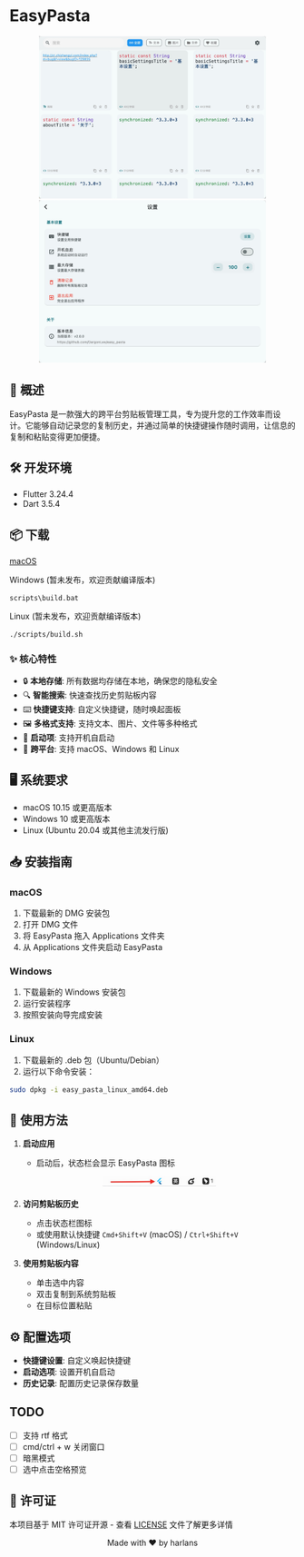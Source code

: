 # EasyPasta

<p align="center">
  <img src="README.assets/20250106143024.jpg" alt="EasyPasta Screenshot" width="400" style="display: inline-block"/>
  <img src="README.assets/20250106143037.jpg" alt="EasyPasta Screenshot" width="400" style="display: inline-block"/>
</p>

## 📝 概述

EasyPasta 是一款强大的跨平台剪贴板管理工具，专为提升您的工作效率而设计。它能够自动记录您的复制历史，并通过简单的快捷键操作随时调用，让信息的复制和粘贴变得更加便捷。

## 🛠️ 开发环境

- Flutter 3.24.4
- Dart 3.5.4

## 📦 下载

[macOS](https://github.com/DargonLee/easy_pasta/releases/download/v2.0.0/EasyPasta-2.0.0.dmg)

Windows (暂未发布，欢迎贡献编译版本)

```shell
scripts\build.bat
```

Linux (暂未发布，欢迎贡献编译版本)

```shell
./scripts/build.sh
```

### ✨ 核心特性

- 🔒 **本地存储**: 所有数据均存储在本地，确保您的隐私安全
- 🔍 **智能搜索**: 快速查找历史剪贴板内容
- ⌨️ **快捷键支持**: 自定义快捷键，随时唤起面板
- 🖼️ **多格式支持**: 支持文本、图片、文件等多种格式
- 🚀 **启动项**: 支持开机自启动
- 💪 **跨平台**: 支持 macOS、Windows 和 Linux

## 🖥️ 系统要求

- macOS 10.15 或更高版本
- Windows 10 或更高版本
- Linux (Ubuntu 20.04 或其他主流发行版)

## 📥 安装指南

### macOS

1. 下载最新的 DMG 安装包
2. 打开 DMG 文件
3. 将 EasyPasta 拖入 Applications 文件夹
4. 从 Applications 文件夹启动 EasyPasta

### Windows

1. 下载最新的 Windows 安装包
2. 运行安装程序
3. 按照安装向导完成安装

### Linux

1. 下载最新的 .deb 包（Ubuntu/Debian）
2. 运行以下命令安装：

```bash
sudo dpkg -i easy_pasta_linux_amd64.deb
```

## 🎯 使用方法

1. **启动应用**

   - 启动后，状态栏会显示 EasyPasta 图标

   <p align="center">
     <img src="README.assets/20250106143713.jpg" alt="Status Bar Icon" width="200"/>
   </p>

2. **访问剪贴板历史**

   - 点击状态栏图标
   - 或使用默认快捷键 `Cmd+Shift+V` (macOS) / `Ctrl+Shift+V` (Windows/Linux)

3. **使用剪贴板内容**

   - 单击选中内容
   - 双击复制到系统剪贴板
   - 在目标位置粘贴

## ⚙️ 配置选项

- **快捷键设置**: 自定义唤起快捷键
- **启动选项**: 设置开机自启动
- **历史记录**: 配置历史记录保存数量

## TODO

- [ ] 支持 rtf 格式
- [ ] cmd/ctrl + w 关闭窗口
- [ ] 暗黑模式
- [ ] 选中点击空格预览

## 📄 许可证

本项目基于 MIT 许可证开源 - 查看 [LICENSE](LICENSE) 文件了解更多详情

<p align="center">
  Made with ❤️ by harlans
</p>
